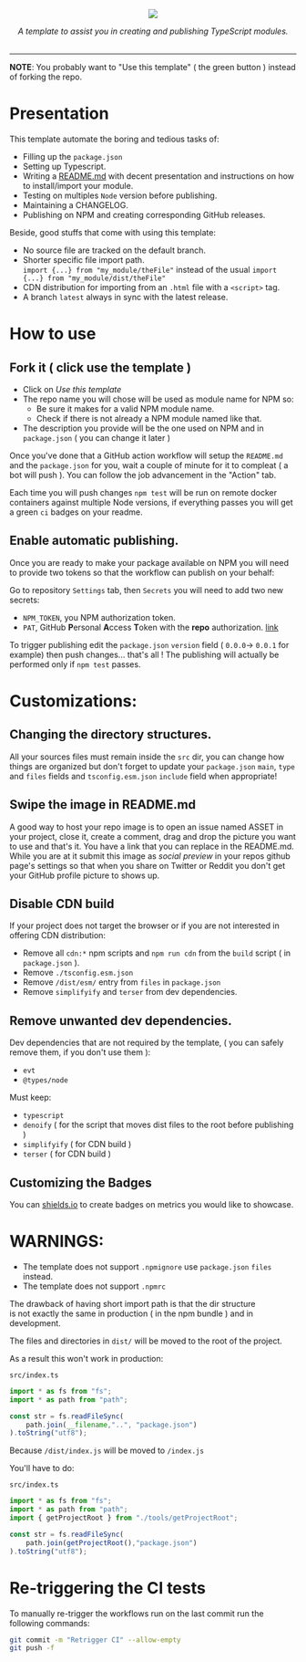 <p align="center">
    <img src="https://user-images.githubusercontent.com/6702424/82094662-cd17c200-96fd-11ea-8645-808344bad951.png">  
</p>
<p align="center">
    <i> A template to assist you in creating and publishing TypeScript modules.</i>
    <br>
    <br>
</p>

---

**NOTE**: You probably want to "Use this template" ( the green button ) instead of forking the repo.  

# Presentation 

This template automate the boring and tedious tasks of:
- Filling up the ``package.json``
- Setting up Typescript.
- Writing a [README.md](https://github.com/garronej/denoify_ci/blob/dev/README.template.md) with decent presentation and instructions on how to install/import your module.
- Testing on multiples ``Node`` version before publishing.
- Maintaining a CHANGELOG.
- Publishing on NPM and creating corresponding GitHub releases.

Beside, good stuffs that come with using this template:
- No source file are tracked on the default branch.
- Shorter specific file import path.  
  ``import {...} from "my_module/theFile"`` instead of the usual
  ``import {...} from "my_module/dist/theFile"`` 
- CDN distribution for importing from an ``.html`` file with a ``<script>`` tag.
- A branch ``latest`` always in sync with the latest release.

# How to use

## Fork it ( click use the template )

- Click on *Use this template*
- The repo name you will chose will be used as module name for NPM so:
  - Be sure it makes for a valid NPM module name.
  - Check if there is not already a NPM module named like that.
- The description you provide will be the one used on NPM and in ``package.json`` ( you can change it later )

Once you've done that a GitHub action workflow will setup the ``README.md`` and the ``package.json`` for you, wait a couple of minute for it to compleat ( a bot will push ). You can follow the job advancement in the "Action" tab.

Each time you will push changes ``npm test`` will be run on remote docker containers against multiple Node versions, if everything passes you will get a green ``ci`` badges on your readme.

## Enable automatic publishing.

Once you are ready to make your package available on NPM you 
will need to provide two tokens so that the workflow can publish on your behalf:

Go to repository ``Settings`` tab, then ``Secrets`` you will need to add two new secrets:
- ``NPM_TOKEN``, you NPM authorization token.
- ``PAT``, GitHub **P**ersonal **A**ccess **T**oken with the **repo** authorization. [link](https://github.com/settings/tokens)

To trigger publishing edit the ``package.json`` ``version`` field ( ``0.0.0``-> ``0.0.1`` for example) then push changes... that's all !
The publishing will actually be performed only if ``npm test`` passes.  

# Customizations: 

## Changing the directory structures.

All your sources files must remain inside the ``src`` dir, you can change how things are organized
but don't forget to update your ``package.json`` ``main``, ``type`` and ``files`` fields and ``tsconfig.esm.json`` ``include`` field when appropriate!

## Swipe the image in README.md

A good way to host your repo image is to open an issue named ASSET in your project, close it, create a comment, drag and drop the picture you want to use and that's it. You have a link that you can replace in the README.md.  
While you are at it submit this image as *social preview* in your repos github page's settings so that when you share on
Twitter or Reddit you don't get your GitHub profile picture to shows up.

## Disable CDN build 

If your project does not target the browser or if you are not interested in offering CDN distribution:

- Remove all ``cdn:*`` npm scripts and ``npm run cdn`` from the `build` script ( in ``package.json`` ).
- Remove ``./tsconfig.esm.json``
- Remove ``/dist/esm/`` entry from ``files`` in ``package.json`` 
- Remove ``simplifyify`` and ``terser`` from dev dependencies.

## Remove unwanted dev dependencies.

Dev dependencies that are not required by the template, ( you can safely remove them, if you don't use them ):

- ``evt``
- ``@types/node``

Must keep: 

- ``typescript``
- ``denoify`` ( for the script that moves dist files to the root before publishing )
- ``simplifyify`` ( for CDN build )
- ``terser`` ( for CDN build )

## Customizing the Badges

You can [shields.io](https://shields.io) to create badges on metrics you would like to showcase.

# WARNINGS:

- The template does not support ``.npmignore`` use ``package.json`` ``files`` instead.
- The template does not support ``.npmrc``

The drawback of having short import path is that the dir structure  
is not exactly the same in production ( in the npm bundle ) and in development.

The files and directories in ``dist/`` will be moved to the root of the project.  

As a result this won't work in production: 

``src/index.ts``
```typescript
import * as fs from "fs";
import * as path from "path";

const str = fs.readFileSync(
    path.join(__filename,"..", "package.json")
).toString("utf8");
```

Because ``/dist/index.js`` will be moved to ``/index.js``

You'll have to do: 

``src/index.ts``
```typescript
import * as fs from "fs";
import * as path from "path";
import { getProjectRoot } from "./tools/getProjectRoot";

const str = fs.readFileSync(
    path.join(getProjectRoot(),"package.json")
).toString("utf8");
```

# Re-triggering the CI tests

To manually re-trigger the workflows run on the last commit run the following commands:  
```bash
git commit -m "Retrigger CI" --allow-empty
git push -f
```